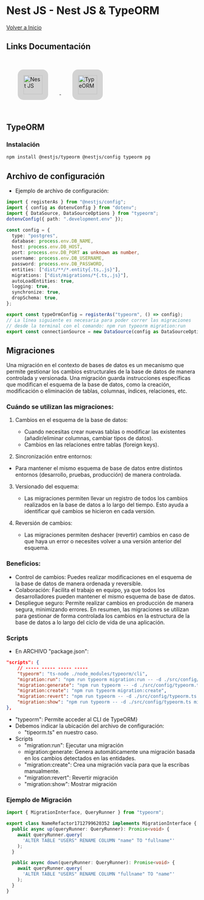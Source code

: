 # Nest JS - Nest JS & TypeORM

[Volver a Inicio](../README.md)

## Links Documentación

<a href="https://nestjs.com/" target=_blank>
<img style="height: 50px; background-color: lightgrey; margin: 30px; padding: 15px; border-radius: 15px" src="https://cms.rootstack.com/sites/default/files/inline-images/nest.png" alt="Nest JS">
</a>
<a href="https://typeorm.io/" target=_blank>
<img style="height: 50px; background-color: lightgrey; margin: 30px; padding: 15px; border-radius: 15px" src="https://miro.medium.com/v2/resize:fit:739/1*rTbyH3zL7Ue8VyTHRMRDAA.png" alt="TypeORM">
</a>

## TypeORM

### Instalación

```bash
npm install @nestjs/typeorm @nestjs/config typeorm pg
```

## Archivo de configuración

- Ejemplo de archivo de configuración:

```ts
import { registerAs } from "@nestjs/config";
import { config as dotenvConfig } from "dotenv";
import { DataSource, DataSourceOptions } from "typeorm";
dotenvConfig({ path: ".development.env" });

const config = {
  type: "postgres",
  database: process.env.DB_NAME,
  host: process.env.DB_HOST,
  port: process.env.DB_PORT as unknown as number,
  username: process.env.DB_USERNAME,
  password: process.env.DB_PASSWORD,
  entities: ["dist/**/*.entity{.ts,.js}"],
  migrations: ["dist/migrations/*{.ts,.js}"],
  autoLoadEntities: true,
  logging: true,
  synchronize: true,
  dropSchema: true,
};

export const typeOrmConfig = registerAs("typeorm", () => config);
// La línea siguiente es necesaria para poder correr las migraciones
// desde la terminal con el comando: npm run typeorm migration:run
export const connectionSource = new DataSource(config as DataSourceOptions);
```

## Migraciones

Una migración en el contexto de bases de datos es un mecanismo que permite gestionar los cambios estructurales de la base de datos de manera controlada y versionada. Una migración guarda instrucciones específicas que modifican el esquema de la base de datos, como la creación, modificación o eliminación de tablas, columnas, índices, relaciones, etc.

### Cuándo se utilizan las migraciones:

1. Cambios en el esquema de la base de datos:
   - Cuando necesitas crear nuevas tablas o modificar las existentes (añadir/eliminar columnas, cambiar tipos de datos).
   - Cambios en las relaciones entre tablas (foreign keys).

2. Sincronización entre entornos:
  - Para mantener el mismo esquema de base de datos entre distintos entornos (desarrollo, pruebas, producción) de manera controlada.

3. Versionado del esquema:
   - Las migraciones permiten llevar un registro de todos los cambios realizados en la base de datos a lo largo del tiempo. Esto ayuda a identificar qué cambios se hicieron en cada versión.

4. Reversión de cambios:
   - Las migraciones permiten deshacer (revertir) cambios en caso de que haya un error o necesites volver a una versión anterior del esquema.

### Beneficios:

- Control de cambios: Puedes realizar modificaciones en el esquema de la base de datos de manera ordenada y reversible.
- Colaboración: Facilita el trabajo en equipo, ya que todos los desarrolladores pueden mantener el mismo esquema de base de datos.
- Despliegue seguro: Permite realizar cambios en producción de manera segura, minimizando errores.
  En resumen, las migraciones se utilizan para gestionar de forma controlada los cambios en la estructura de la base de datos a lo largo del ciclo de vida de una aplicación.

### Scripts

- En ARCHIVO "package.json":

```json
"scripts": {
	// ----- ----- ----- -----
	"typeorm": "ts-node ./node_modules/typeorm/cli",
	"migration:run": "npm run typeorm migration:run -- -d ./src/config/typeorm.ts",
	"migration:generate": "npm run typeorm -- -d ./src/config/typeorm.ts migration:generate",
	"migration:create": "npm run typeorm migration:create",
	"migration:revert": "npm run typeorm -- -d ./src/config/typeorm.ts migration:revert",
	"migration:show": "npm run typeorm -- -d ./src/config/typeorm.ts migration:show"
},
```

- "typeorm": Permite acceder al CLI de TypeORM}
- Debemos indicar la ubicación del archivo de configuración:
  - "tipeorm.ts" en nuestro caso.
- Scripts
  - "migration:run": Ejecutar una migración
  - migration:generate: Genera automáticamente una migración basada en los cambios detectados en las entidades.
  - "migration:create": Crea una migración vacía para que la escribas manualmente.
  - "migration:revert": Revertir migración
  - "migration:show": Mostrar migración

### Ejemplo de Migración

```ts
import { MigrationInterface, QueryRunner } from "typeorm";

export class NameRefactor1712799620352 implements MigrationInterface {
  public async up(queryRunner: QueryRunner): Promise<void> {
    await queryRunner.query(
      'ALTER TABLE "USERS" RENAME COLUMN "name" TO "fullname"'
    );
  }

  public async down(queryRunner: QueryRunner): Promise<void> {
    await queryRunner.query(
      'ALTER TABLE "USERS" RENAME COLUMN "fullname" TO "name"'
    );
  }
}
```
